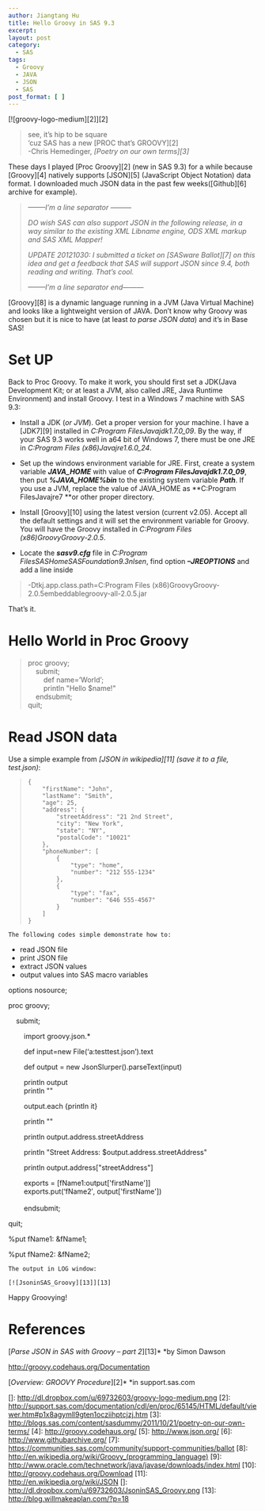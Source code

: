 ```yaml
---
author: Jiangtang Hu
title: Hello Groovy in SAS 9.3
excerpt:
layout: post
category:
  - SAS
tags:
  - Groovy
  - JAVA
  - JSON
  - SAS
post_format: [ ]
---
```

[![groovy-logo-medium][2]][2]

> see, it’s hip to be square   
> ‘cuz SAS has a new [PROC that’s GROOVY][2]   
> -Chris Hemedinger, *[Poetry on our own terms][3]*    

These days I played [Proc Groovy][2] (new in SAS 9.3) for a while because [Groovy][4] natively supports [JSON][5] (JavaScript Object Notation) data format. I downloaded much JSON data in the past few weeks([Github][6] archive for example). 

> *——–I’m a line separator ———*
> 
> *DO wish SAS can also support JSON in the following release, in a way similar to the existing XML Libname engine, ODS XML markup and SAS XML Mapper!*
> 
> *UPDATE 20121030: I submitted a ticket on [SASware Ballot][7] on this idea and get a feedback that SAS will support JSON since 9.4, both reading and writing. That’s cool.*
> 
> *——–I’m a line separator end———*

[Groovy][8] is a dynamic language running in a JVM (Java Virtual Machine) and looks like a lightweight version of JAVA. Don’t know why Groovy was chosen but it is nice to have (at least *to parse JSON data*) and it’s in Base SAS!

# Set UP

Back to Proc Groovy. To make it work, you should first set a JDK(Java Development Kit; or at least a JVM, also called JRE, Java Runtime Environment) and install Groovy. I test in a Windows 7 machine with SAS 9.3:

*   Install a JDK (*or JVM*). Get a proper version for your machine. I have a [JDK7][9] installed in *C:Program FilesJavajdk1.7.0_09*. By the way, if your SAS 9.3 works well in a64 bit of Windows 7, there must be one JRE in *C:Program Files (x86)Javajre1.6.0_24*. 
*   Set up the windows environment variable for JRE. First, create a system variable ***JAVA_HOME*** with value of ***C:Program FilesJavajdk1.7.0_09***, then put ***%JAVA_HOME%bin*** to the existing system variable ***Path***. If you use a JVM, replace the value of JAVA_HOME as **C:Program FilesJavajre7 **or other proper directory.

*   Install [Groovy][10] using the latest version (current v2.05). Accept all the default settings and it will set the environment variable for Groovy. You will have the Groovy installed in *C:Program Files (x86)GroovyGroovy-2.0.5*.

*   Locate the ***sasv9.cfg*** file in *C:Program FilesSASHomeSASFoundation9.3nlsen*, find option ***–JREOPTIONS*** and add a line inside

> -Dtkj.app.class.path=C:Program Files (x86)GroovyGroovy-2.0.5embeddablegroovy-all-2.0.5.jar

That’s it.

# Hello World in Proc Groovy

> proc groovy;   
>     submit;   
>         def name=’World’;   
>         println "Hello $name!"   
>     endsubmit;   
> quit;

# Read JSON data

Use a simple example from *[JSON in wikipedia][11] (save it to a file, test.json)*:

>     {
>         "firstName": "John",
>         "lastName": "Smith",
>         "age": 25,
>         "address": {
>             "streetAddress": "21 2nd Street",
>             "city": "New York",
>             "state": "NY",
>             "postalCode": "10021"
>         },
>         "phoneNumber": [
>             {
>                 "type": "home",
>                 "number": "212 555-1234"
>             },
>             {
>                 "type": "fax",
>                 "number": "646 555-4567"
>             }
>         ]
>     }

    The following codes simple demonstrate how to:

*   read JSON file 
*   print JSON file 
*   extract JSON values 
*   output values into SAS macro variables 

options nosource;

proc groovy;  
  
    submit; </p> 
        import groovy.json.*</font>

        def input=new File(‘a:testtest.json’).text  
  
        def output = new JsonSlurper().parseText(input)

        println output      
        println "" </p> 
        output.each {println it}   </font>

        println ""

        println output.address.streetAddress  
  
        println "Street Address: $output.address.streetAddress" </p> 
        println output.address["streetAddress"]        </font>

  
        exports = [fName1:output['firstName']]      
        exports.put(‘fName2′, output['firstName'])    
           
        endsubmit; </p> 
quit;</font>

%put fName1: &fName1;  
  
%put fName2: &fName2;

    The output in LOG window:

    [![JsoninSAS_Groovy][13]][13]



Happy Groovying!

# References

[*Parse JSON in SAS with Groovy – part 2*][13]* *by Simon Dawson

<http://groovy.codehaus.org/Documentation>

[*Overview: GROOVY Procedure*][2]* *in support.sas.com

 []: http://dl.dropbox.com/u/69732603/groovy-logo-medium.png
 [2]: http://support.sas.com/documentation/cdl/en/proc/65145/HTML/default/viewer.htm#p1x8agymll9gten1ocziihptcjzj.htm
 [3]: http://blogs.sas.com/content/sasdummy/2011/10/21/poetry-on-our-own-terms/
 [4]: http://groovy.codehaus.org/
 [5]: http://www.json.org/
 [6]: http://www.githubarchive.org/
 [7]: https://communities.sas.com/community/support-communities/ballot
 [8]: http://en.wikipedia.org/wiki/Groovy_(programming_language)
 [9]: http://www.oracle.com/technetwork/java/javase/downloads/index.html
 [10]: http://groovy.codehaus.org/Download
 [11]: http://en.wikipedia.org/wiki/JSON
 []: http://dl.dropbox.com/u/69732603/JsoninSAS_Groovy.png
 [13]: http://blog.willmakeaplan.com/?p=18